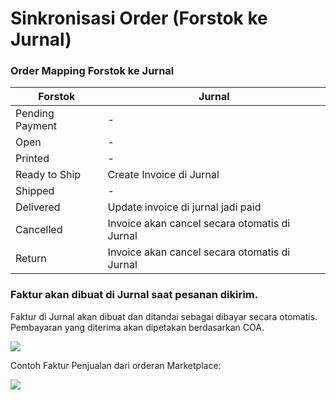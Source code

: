 # Sinkronisasi Order (Forstok ke Jurnal)

### **Order Mapping Forstok ke Jurnal**

| **Forstok**     | **Jurnal**                                    |
| --------------- | --------------------------------------------- |
| Pending Payment | -                                             |
| Open            | -                                             |
| Printed         | -                                             |
| Ready to Ship   | Create Invoice di Jurnal                      |
| Shipped         | -                                             |
| Delivered       | Update invoice di jurnal jadi paid            |
| Cancelled       | Invoice akan cancel secara otomatis di Jurnal |
| Return          | Invoice akan cancel secara otomatis di Jurnal |

### Faktur akan dibuat di Jurnal saat pesanan dikirim.&#x20;

Faktur di Jurnal akan dibuat dan ditandai sebagai dibayar secara otomatis. Pembayaran yang diterima akan dipetakan berdasarkan COA.



![](https://lh3.googleusercontent.com/iT39ykRJfb7eszqGdjIy01zf\_cWdcYUev7TnJXtVRaIvXxkq0lx0I1ujLFi4luMiAy1bY3he5zya8CsAZrDf5M36n0-G3\_vBlu1-1FCPskUe1oTNGvSXvfdiCRKKgu\_q2W\_Ms6GMEZo)

Contoh Faktur Penjualan dari orderan Marketplace:

![](https://lh5.googleusercontent.com/xPzN1XXoK649YLGTyungNBa3LDkMMosU73XJ8QhNOjfhWnuduEy2YT3cY9LHxkKT1HTbVljqUT93-lBAtjnxYiufdasRV3yNTBXpj6IczEbhXLqnAzvTLqhNVv7C0FtXjE8mayAaO3k)

